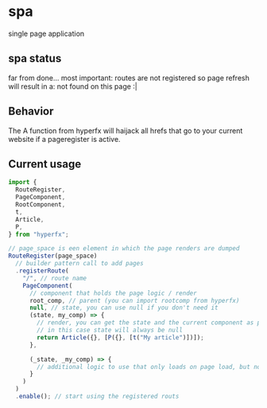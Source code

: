 # spa

single page application

## spa status

far from done...
most important: routes are not registered so page refresh will result in a: not found on this page :|

## Behavior

The A function from hyperfx will haijack all hrefs that go to your current website if a pageregister is active.

## Current usage

```ts
import {
  RouteRegister,
  PageComponent,
  RootComponent,
  t,
  Article,
  P,
} from "hyperfx";

// page_space is een element in which the page renders are dumped
RouteRegister(page_space)
  // builder pattern call to add pages
  .registerRoute(
    "/", // route name
    PageComponent(
      // component that holds the page logic / render
      root_comp, // parent (you can import rootcomp from hyperfx)
      null, // state, you can use null if you don't need it
      (state, my_comp) => {
        // render, you can get the state and the current component as parameters (typesafe)
        // in this case state will always be null
        return Article({}, [P({}, [t("My article")])]);
      },

      (_state, _my_comp) => {
        // additional logic to use that only loads on page load, but not on rerenders.
      }
    )
  )
  .enable(); // start using the registered routs
```
